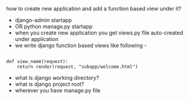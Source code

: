 how to create new application and add a function based view under it?
- django-admin startapp <app-name>
- OR python manage.py startapp <app-name>
- when you create new application you get views.py file auto-created under application
- we write django function based views like following -


```from django.shortcuts import HttpResponse, render

def view_name(request):
    return render(request, "subapp/welcome.html")
   ```

- what is django working directory?
- what is django project root?
- wherever you have manage.py file